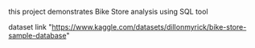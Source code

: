 this project demonstrates Bike Store analysis using SQL tool 

dataset link "https://www.kaggle.com/datasets/dillonmyrick/bike-store-sample-database"
